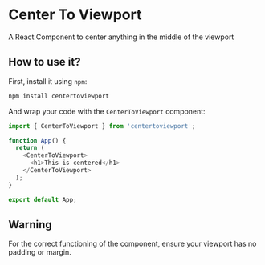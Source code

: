 # Center To Viewport

A React Component to center anything in the middle of the viewport

## How to use it?

First, install it using `npm`:

```sh
npm install centertoviewport
```

And wrap your code with the `CenterToViewport` component:

```js
import { CenterToViewport } from 'centertoviewport';

function App() {
  return (
    <CenterToViewport>
      <h1>This is centered</h1>
    </CenterToViewport>
  );
}

export default App;
```

## Warning

For the correct functioning of the component, ensure your viewport has no padding or margin.
